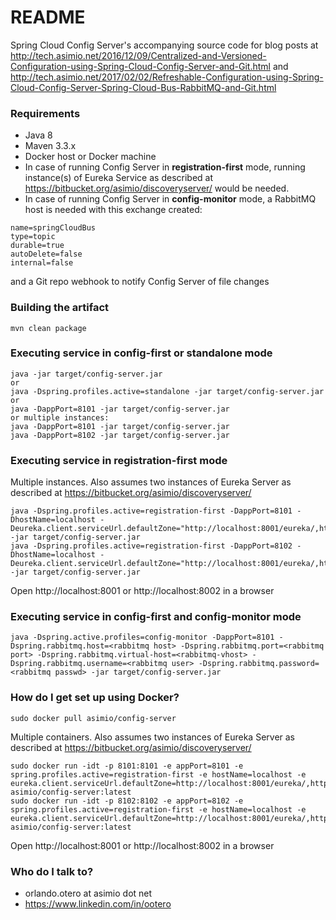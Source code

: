 # README #

Spring Cloud Config Server's accompanying source code for blog posts at http://tech.asimio.net/2016/12/09/Centralized-and-Versioned-Configuration-using-Spring-Cloud-Config-Server-and-Git.html and http://tech.asimio.net/2017/02/02/Refreshable-Configuration-using-Spring-Cloud-Config-Server-Spring-Cloud-Bus-RabbitMQ-and-Git.html

### Requirements ###

* Java 8
* Maven 3.3.x
* Docker host or Docker machine
* In case of running Config Server in **registration-first** mode, running instance(s) of Eureka Service as described at https://bitbucket.org/asimio/discoveryserver/ would be needed.
* In case of running Config Server in **config-monitor** mode, a RabbitMQ host is needed with this exchange created:

```
name=springCloudBus
type=topic
durable=true
autoDelete=false
internal=false
```

and a Git repo webhook to notify Config Server of file changes

### Building the artifact ###

```
mvn clean package
```

### Executing service in config-first or standalone mode ###
```
java -jar target/config-server.jar
or
java -Dspring.profiles.active=standalone -jar target/config-server.jar
or
java -DappPort=8101 -jar target/config-server.jar
or multiple instances:
java -DappPort=8101 -jar target/config-server.jar
java -DappPort=8102 -jar target/config-server.jar
```

### Executing service in registration-first mode ###

Multiple instances. Also assumes two instances of Eureka Server as described at https://bitbucket.org/asimio/discoveryserver/
```
java -Dspring.profiles.active=registration-first -DappPort=8101 -DhostName=localhost -Deureka.client.serviceUrl.defaultZone="http://localhost:8001/eureka/,http://localhost:8002/eureka/" -jar target/config-server.jar
java -Dspring.profiles.active=registration-first -DappPort=8102 -DhostName=localhost -Deureka.client.serviceUrl.defaultZone="http://localhost:8001/eureka/,http://localhost:8002/eureka/" -jar target/config-server.jar
```

Open http://localhost:8001 or http://localhost:8002 in a browser

### Executing service in config-first and config-monitor mode ###

```
java -Dspring.active.profiles=config-monitor -DappPort=8101 -Dspring.rabbitmq.host=<rabbitmq host> -Dspring.rabbitmq.port=<rabbitmq port> -Dspring.rabbitmq.virtual-host=<rabbitmq-vhost> -Dspring.rabbitmq.username=<rabbitmq user> -Dspring.rabbitmq.password=<rabbitmq passwd> -jar target/config-server.jar
```

### How do I get set up using Docker? ###

```
sudo docker pull asimio/config-server
```

Multiple containers. Also assumes two instances of Eureka Server as described at https://bitbucket.org/asimio/discoveryserver/
```
sudo docker run -idt -p 8101:8101 -e appPort=8101 -e spring.profiles.active=registration-first -e hostName=localhost -e eureka.client.serviceUrl.defaultZone=http://localhost:8001/eureka/,http://localhost:8002/eureka/ asimio/config-server:latest
sudo docker run -idt -p 8102:8102 -e appPort=8102 -e spring.profiles.active=registration-first -e hostName=localhost -e eureka.client.serviceUrl.defaultZone=http://localhost:8001/eureka/,http://localhost:8002/eureka/ asimio/config-server:latest
```

Open http://localhost:8001 or http://localhost:8002 in a browser

### Who do I talk to? ###

* orlando.otero at asimio dot net
* https://www.linkedin.com/in/ootero